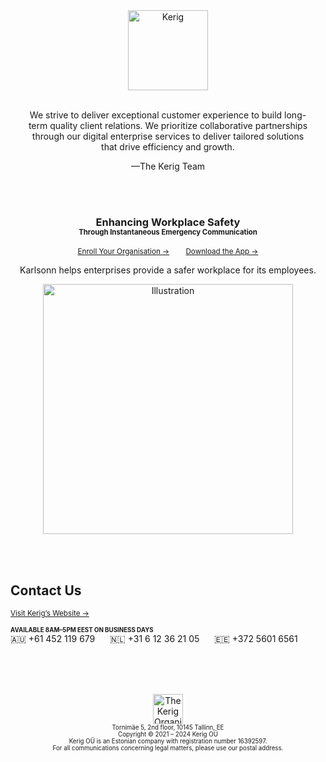 <div align="center">
	<img
		src="https://github.com/kerig-ou/.github/assets/85436086/dce0f9d0-fc33-4734-98a7-6e939769591c"
		alt="Kerig"
		height="128px"
	/>
</div>

<br />

<p align="center">
	We strive to deliver exceptional customer experience to build long-<br />term quality client relations. We prioritize collaborative partnerships<br />through our digital enterprise services to deliver tailored solutions<br />that drive efficiency and growth.
</p>
<p align="center">
	—The Kerig Team
</p>

<br /><br />

<div align="center">
	<h3>
		Enhancing Workplace Safety<br />
		<sub><sup>Through Instantaneous Emergency Communication</sup></sub>
	</h3>
	<p>
		<sup>
			<a href="https://www.karlsonn.nl?utm_source=github&utm_medium=readme">Enroll Your Organisation →</a>
			&nbsp;&nbsp;&nbsp;&nbsp;&nbsp;&nbsp;
			<a href="https://apps.apple.com/us/app/karlsonn/id6471035740">Download the App →</a>
		</sup>
	</p>
	<p>Karlsonn helps enterprises provide a safer workplace for its employees.</p>
	<img
		src="https://github.com/kerig-ou/.github/assets/85436086/483c3206-f984-4aab-b678-37a9738a600d"
		alt="Illustration"
		height="400px"
	/>
</div>

<br /><br />

<h2>Contact Us</h2>

<p>
	<sup>
		<a href="https://www.kerig.ee?utm_source=github&utm_medium=readme">Visit Kerig’s Website →</a>
	</sup>
</p>

<p>
	<sub><sup><strong>AVAILABLE 8AM–5PM EEST ON BUSINESS DAYS</strong></sup></sub>
	<br />
	🇦🇺 <span>+61 452 119 679</span>
	&nbsp;&nbsp;&nbsp;&nbsp;
	🇳🇱 <span>+31 6 12 36 21 05</span>
	&nbsp;&nbsp;&nbsp;&nbsp;
	🇪🇪 <span>+372 5601 6561</span>
</p>

<br /><br /><br />

<p align="center">
	<img
		src="https://github.com/kerig-ou/.github/assets/85436086/5e3ffb78-976e-43aa-8ea1-521838deada0"
		alt="The Kerig Organization"
		height="48px"
	/><br />
	<sub><sub>Tornimäe 5, 2nd floor, 10145 Tallinn, EE</sub></sub><br />
	<sup><sub>Copyright © 2021 – 2024 Kerig OÜ</sub></sup><br />
	<sub><sub>
			Kerig OÜ is an Estonian company with registration number 16392597.
	</sub></sub>
	<br />
	<sup><sub>
		For all communications concerning legal matters, please use our postal address.
	</sub></sup>
</p>
